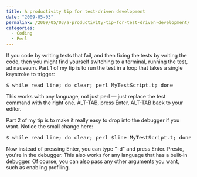```yaml
---
title: A productivity tip for test-driven development
date: "2009-05-03"
permalink: /2009/05/03/a-productivity-tip-for-test-driven-development/
categories:
  - Coding
  - Perl
---
```

If you code by writing tests that fail, and then fixing the tests by writing the code, then you might find yourself switching to a terminal, running the test, ad nauseum. Part 1 of my tip is to run the test in a loop that takes a single keystroke to trigger:

<pre>$ while read line; do clear; perl MyTestScript.t; done</pre>

This works with any language, not just perl &#8212; just replace the test command with the right one. ALT-TAB, press Enter, ALT-TAB back to your editor.

Part 2 of my tip is to make it really easy to drop into the debugger if you want. Notice the small change here:

<pre>$ while read line; do clear; perl $line MyTestScript.t; done</pre>

Now instead of pressing Enter, you can type "-d" and press Enter. Presto, you're in the debugger. This also works for any language that has a built-in debugger. Of course, you can also pass any other arguments you want, such as enabling profiling.
